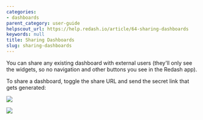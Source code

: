 ```yaml
---
categories:
- dashboards
parent_category: user-guide
helpscout_url: https://help.redash.io/article/64-sharing-dashboards
keywords: null
title: Sharing Dashboards
slug: sharing-dashboards
---
```

You can share any existing dashboard with external users (they'll only see the
widgets, so no navigation and other buttons you see in the Redash app).

To share a dashboard, toggle the share URL and send the secret link that gets
generated:

![](https://redash.io/help/assets/disabled_share_url.png)

![](https://redash.io/help/assets/share_dash_link.png)

